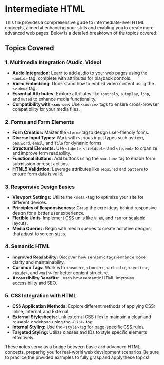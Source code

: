 # Intermediate HTML

This file provides a comprehensive guide to intermediate-level HTML concepts, aimed at enhancing your skills and enabling you to create more advanced web pages. Below is a detailed breakdown of the topics covered:

## Topics Covered

### 1. Multimedia Integration (Audio, Video)
- **Audio Integration:** Learn to add audio to your web pages using the `<audio>` tag, complete with attributes for playback controls.
- **Video Embedding:** Understand how to embed video content using the `<video>` tag.
- **Essential Attributes:** Explore attributes like `controls`, `autoplay`, `loop`, and `muted` to enhance media functionality.
- **Compatibility with `<source>`:** Use `<source>` tags to ensure cross-browser compatibility for your media files.

### 2. Forms and Form Elements
- **Form Creation:** Master the `<form>` tag to design user-friendly forms.
- **Diverse Input Types:** Work with various input types such as `text`, `password`, `email`, and `file` for dynamic forms.
- **Structural Elements:** Use `<label>`, `<fieldset>`, and `<legend>` to organize and improve form readability.
- **Functional Buttons:** Add buttons using the `<button>` tag to enable form submission or reset actions.
- **HTML5 Validation:** Leverage attributes like `required` and `pattern` to ensure form data is valid.

### 3. Responsive Design Basics
- **Viewport Settings:** Utilize the `<meta>` tag to optimize your site for different devices.
- **Principles of Responsiveness:** Grasp the core ideas behind responsive design for a better user experience.
- **Flexible Units:** Implement CSS units like `%`, `em`, and `rem` for scalable layouts.
- **Media Queries:** Begin with media queries to create adaptive designs that adjust to screen sizes.

### 4. Semantic HTML
- **Improved Readability:** Discover how semantic tags enhance code clarity and maintainability.
- **Common Tags:** Work with `<header>`, `<footer>`, `<article>`, `<section>`, `<aside>`, and `<main>` for better content structure.
- **Accessibility Benefits:** Learn how semantic HTML improves accessibility and SEO.

### 5. CSS Integration with HTML
- **CSS Application Methods:** Explore different methods of applying CSS: Inline, Internal, and External.
- **External Stylesheets:** Link external CSS files to maintain a clean and reusable codebase using the `<link>` tag.
- **Internal Styling:** Use the `<style>` tag for page-specific CSS rules.
- **Targeted Styling:** Utilize classes and IDs to style specific elements effectively.

These notes serve as a bridge between basic and advanced HTML concepts, preparing you for real-world web development scenarios. Be sure to practice the provided examples to fully grasp and apply these topics!
